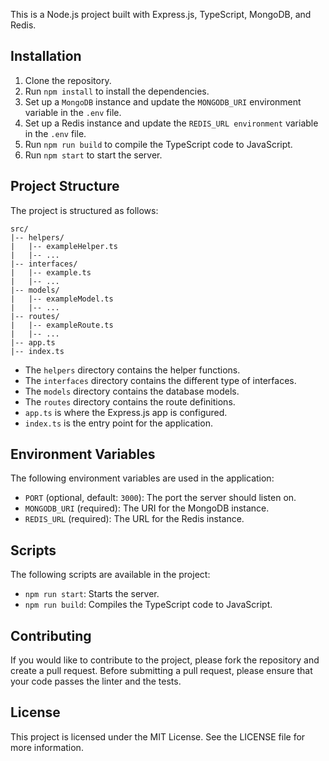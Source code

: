 This is a Node.js project built with Express.js, TypeScript, MongoDB, and Redis.

## Installation
1. Clone the repository.
2. Run ``npm install`` to install the dependencies.
3. Set up a ``MongoDB`` instance and update the ``MONGODB_URI`` environment variable in the ``.env`` file.
4. Set up a Redis instance and update the ``REDIS_URL environment`` variable in the ``.env`` file.
5. Run ``npm run build`` to compile the TypeScript code to JavaScript.
6. Run ``npm start`` to start the server.

## Project Structure
The project is structured as follows:
```
src/
|-- helpers/
|   |-- exampleHelper.ts
|   |-- ...
|-- interfaces/
|   |-- example.ts
|   |-- ...
|-- models/
|   |-- exampleModel.ts
|   |-- ...
|-- routes/
|   |-- exampleRoute.ts
|   |-- ...
|-- app.ts
|-- index.ts 
```
- The ``helpers`` directory contains the helper functions.
- The ``interfaces`` directory contains the different type of interfaces.
- The ``models`` directory contains the database models.
- The ``routes`` directory contains the route definitions.
- ``app.ts`` is where the Express.js app is configured.
- ``index.ts`` is the entry point for the application.

## Environment Variables
The following environment variables are used in the application:

- ``PORT`` (optional, default: ``3000``): The port the server should listen on.
- ``MONGODB_URI`` (required): The URI for the MongoDB instance.
- ``REDIS_URL`` (required): The URL for the Redis instance.

 
## Scripts
The following scripts are available in the project:

- ``npm run start``: Starts the server.
- ``npm run build``: Compiles the TypeScript code to JavaScript.
<!-- - ``npm run lint``: Runs the linter.
- ``npm run lint:fix``: Runs the linter and fixes any fixable errors.
- ``npm test``: Runs the tests. -->

<!-- ## Testing
The tests are located in the ``test`` directory. To run the tests, use the ``npm test`` command. The tests use the ``mocha`` test framework and ``chai`` assertion library. The tests are written in TypeScript and use the ``ts-node`` package to compile the TypeScript code on the fly. -->

## Contributing
If you would like to contribute to the project, please fork the repository and create a pull request. Before submitting a pull request, please ensure that your code passes the linter and the tests.

## License
This project is licensed under the MIT License. See the LICENSE file for more information.